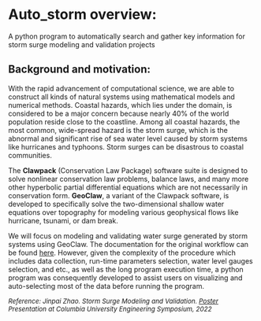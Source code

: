# Auto_storm overview:
A python program to automatically search and gather key information for storm surge modeling and validation projects


## Background and motivation:
With the rapid advancement of computational science, we are able to construct all kinds of natural systems using mathematical models and numerical methods. Coastal hazards, which lies under the domain, is considered to be a major concern because nearly 40% of the world population reside close to the coastline. Among all coastal hazards, the most common, wide-spread hazard is the storm surge, which is the abnormal and significant rise of sea water level caused by storm systems like hurricanes and typhoons. Storm surges can be disastrous to coastal communities.

The **Clawpack** (Conservation Law Package) software suite is designed to solve nonlinear conservation law problems, balance laws, and many more other hyperbolic partial differential equations which are not necessarily in conservation form. **GeoClaw**, a variant of the Clawpack software, is developed to specifically solve the two-dimensional shallow water equations over topography for modeling various geophysical flows like hurricane, tsunami, or dam break. 

We will focus on modeling and validating water surge generated by storm systems using GeoClaw. The documentation for the original workflow can be found [here](https://github.com/mandli/surge-examples/tree/master/storm_setup). However, given the complexity of the procedure which includes data collection, run-time parameters selection, water level gauges selection, and etc., as well as the long program execution time, a python program was consequently developed to assist users on visualizing and auto-selecting most of the data before running the program. 

<font size="2">*Reference: Jinpai Zhao. Storm Surge Modeling and Validation. [Poster](https://github.com/MaxPaiPai/Research-Symposium-22/blob/main/Poster_Jinpai%20(Max)%20Zhao.pdf) Presentation at Columbia University Engineering Symposium, 2022*</font>



